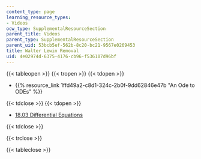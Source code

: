 ```yaml
---
content_type: page
learning_resource_types:
- Videos
ocw_type: SupplementalResourceSection
parent_title: Videos
parent_type: SupplementalResourceSection
parent_uid: 53bcb5ef-562b-8c20-bc21-9567e0269453
title: Walter Lewin Removal
uid: 4e02974d-6375-4176-cb96-f536107d96bf
---
```


{{< tableopen >}}
{{< tropen >}}
{{< tdopen >}}


*   {{% resource_link 1ffd49a2-c8d1-324c-2b0f-9dd62846e47b "An Ode to ODEs" %}}


{{< tdclose >}}
{{< tdopen >}}


*   [18.03 Differential Equations](/courses/18-03sc-differential-equations-fall-2011)


{{< tdclose >}}

{{< trclose >}}

{{< tableclose >}}